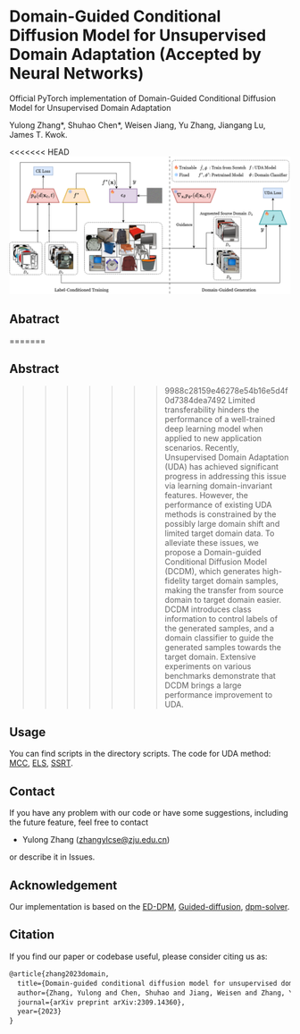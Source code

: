# Domain-Guided Conditional Diffusion Model for Unsupervised Domain Adaptation (Accepted by Neural Networks)

Official PyTorch implementation of Domain-Guided Conditional Diffusion Model for Unsupervised Domain Adaptation

Yulong Zhang*, Shuhao Chen*, Weisen Jiang, Yu Zhang, Jiangang Lu, James T. Kwok.


<<<<<<< HEAD
![framework](./figures/Framework.png)

## Abatract
=======
## Abstract
>>>>>>> 9988c28159e46278e54b16e5d4f0d7384dea7492
Limited transferability hinders the performance of a well-trained deep learning model when applied to new application scenarios. Recently, Unsupervised Domain Adaptation (UDA) has achieved significant progress in addressing this issue via learning domain-invariant features. However, the performance of existing UDA methods is constrained by the possibly large domain shift and limited target domain data. To alleviate these issues, we propose a Domain-guided Conditional Diffusion Model (DCDM), which generates high-fidelity target domain samples, making the transfer from source domain to target domain easier. DCDM introduces class information to control labels of the generated samples, and a domain classifier to guide the generated samples towards the target domain. Extensive experiments on various benchmarks demonstrate that DCDM brings a large performance improvement to UDA.
<!-- 
## Installation

setup.py
``` -->

## Usage
You can find scripts in the directory scripts. 
The code for UDA method: [MCC](https://github.com/thuml/Transfer-Learning-Library/tree/master/examples/domain_adaptation/image_classification), [ELS](https://github.com/yfzhang114/Environment-Label-Smoothing), [SSRT](https://github.com/tsun/SSRT).

## Contact
If you have any problem with our code or have some suggestions, including the future feature, feel free to contact 
- Yulong Zhang (zhangylcse@zju.edu.cn)

or describe it in Issues.


## Acknowledgement

Our implementation is based on the [ED-DPM](https://github.com/ZGCTroy/ED-DPM), [Guided-diffusion](https://github.com/openai/guided-diffusion), [dpm-solver](https://github.com/LuChengTHU/dpm-solver).

## Citation
If you find our paper or codebase useful, please consider citing us as:
```latex
@article{zhang2023domain,
  title={Domain-guided conditional diffusion model for unsupervised domain adaptation},
  author={Zhang, Yulong and Chen, Shuhao and Jiang, Weisen and Zhang, Yu and Lu, Jiangang and Kwok, James T},
  journal={arXiv preprint arXiv:2309.14360},
  year={2023}
}

